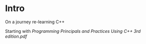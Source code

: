 # Intro

On a journey re-learning C++

Starting with *Programming Principals and Practices Using C++ 3rd edition.pdf*



